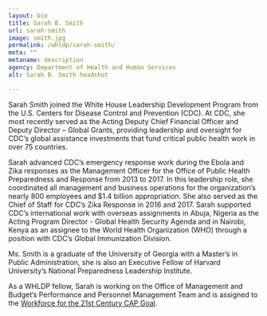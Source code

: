 ```yaml
---
layout: bio
title: Sarah B. Smith
url: sarah-smith
image: smith.jpg
permalink: /whldp/sarah-smith/
meta: ""
metaname: description
agency: Department of Health and Human Services
alt: Sarah B. Smith headshot

---
```

Sarah Smith joined the White House Leadership Development Program from the U.S. Centers for Disease Control and Prevention (CDC). At CDC, she most recently served as the Acting Deputy Chief Financial Officer and Deputy Director – Global Grants, providing leadership and oversight for CDC’s global assistance investments that fund critical public health work in over 75 countries.

Sarah advanced CDC’s emergency response work during the Ebola and Zika responses as the  Management Officer for the Office of Public Health Preparedness and Response from 2013 to 2017. In this leadership role, she coordinated all management and business operations for the organization’s nearly 800 employees and $1.4 billion appropriation. She also served as the Chief of Staff for CDC’s Zika Response in 2016 and 2017. Sarah supported CDC’s international work with overseas assignments in Abuja, Nigeria as the Acting Program Director - Global Health Security Agenda and in Nairobi, Kenya as an assignee to the World Health Organization (WHO) through a position with CDC’s Global Immunization Division.

Ms. Smith is a graduate of the University of Georgia with a Master’s in Public Administration, she is also an Executive Fellow of Harvard University’s National Preparedness Leadership Institute.

As a WHLDP fellow, Sarah is working on the Office of Management and Budget’s Performance and Personnel Management Team and is assigned to the [Workforce for the 21st Century CAP Goal](https://www.performance.gov/CAP/workforce/).
